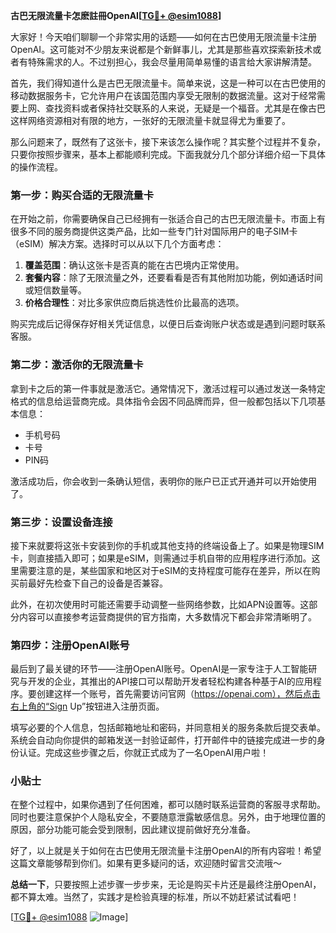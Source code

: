 **古巴无限流量卡怎麽註冊OpenAI[[TG💪+ @esim1088](https://t.me/s/esim1088)]**

大家好！今天咱们聊聊一个非常实用的话题——如何在古巴使用无限流量卡注册OpenAI。这可能对不少朋友来说都是个新鲜事儿，尤其是那些喜欢探索新技术或者有特殊需求的人。不过别担心，我会尽量用简单易懂的语言给大家讲解清楚。

首先，我们得知道什么是古巴无限流量卡。简单来说，这是一种可以在古巴使用的移动数据服务卡，它允许用户在该国范围内享受无限制的数据流量。这对于经常需要上网、查找资料或者保持社交联系的人来说，无疑是一个福音。尤其是在像古巴这样网络资源相对有限的地方，一张好的无限流量卡就显得尤为重要了。

那么问题来了，既然有了这张卡，接下来该怎么操作呢？其实整个过程并不复杂，只要你按照步骤来，基本上都能顺利完成。下面我就分几个部分详细介绍一下具体的操作流程。

### 第一步：购买合适的无限流量卡

在开始之前，你需要确保自己已经拥有一张适合自己的古巴无限流量卡。市面上有很多不同的服务商提供这类产品，比如一些专门针对国际用户的电子SIM卡（eSIM）解决方案。选择时可以从以下几个方面考虑：

1. **覆盖范围**：确认这张卡是否真的能在古巴境内正常使用。
2. **套餐内容**：除了无限流量之外，还要看看是否有其他附加功能，例如通话时间或短信数量等。
3. **价格合理性**：对比多家供应商后挑选性价比最高的选项。

购买完成后记得保存好相关凭证信息，以便日后查询账户状态或是遇到问题时联系客服。

### 第二步：激活你的无限流量卡

拿到卡之后的第一件事就是激活它。通常情况下，激活过程可以通过发送一条特定格式的信息给运营商完成。具体指令会因不同品牌而异，但一般都包括以下几项基本信息：
- 手机号码
- 卡号
- PIN码

激活成功后，你会收到一条确认短信，表明你的账户已正式开通并可以开始使用了。

### 第三步：设置设备连接

接下来就要将这张卡安装到你的手机或其他支持的终端设备上了。如果是物理SIM卡，则直接插入即可；如果是eSIM，则需通过手机自带的应用程序进行添加。这里需要注意的是，某些国家和地区对于eSIM的支持程度可能存在差异，所以在购买前最好先检查下自己的设备是否兼容。

此外，在初次使用时可能还需要手动调整一些网络参数，比如APN设置等。这部分内容可以直接参考运营商提供的官方指南，大多数情况下都会非常清晰明了。

### 第四步：注册OpenAI账号

最后到了最关键的环节——注册OpenAI账号。OpenAI是一家专注于人工智能研究与开发的企业，其推出的API接口可以帮助开发者轻松构建各种基于AI的应用程序。要创建这样一个账号，首先需要访问官网（https://openai.com），然后点击右上角的“Sign Up”按钮进入注册页面。

填写必要的个人信息，包括邮箱地址和密码，并同意相关的服务条款后提交表单。系统会自动向你提供的邮箱发送一封验证邮件，打开邮件中的链接完成进一步的身份认证。完成这些步骤之后，你就正式成为了一名OpenAI用户啦！

### 小贴士

在整个过程中，如果你遇到了任何困难，都可以随时联系运营商的客服寻求帮助。同时也要注意保护个人隐私安全，不要随意泄露敏感信息。另外，由于地理位置的原因，部分功能可能会受到限制，因此建议提前做好充分准备。

好了，以上就是关于如何在古巴使用无限流量卡注册OpenAI的所有内容啦！希望这篇文章能够帮到你们。如果有更多疑问的话，欢迎随时留言交流哦～

**总结一下**，只要按照上述步骤一步步来，无论是购买卡片还是最终注册OpenAI，都不算太难。当然了，实践才是检验真理的标准，所以不妨赶紧试试看吧！

[[TG💪+ @esim1088](https://t.me/s/esim1088) ![Image](https://i.postimg.cc/4NQfJmqS/Snipaste-2025-05-13-00-14-12.png)]
